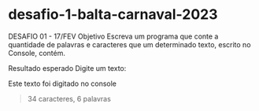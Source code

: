 # desafio-1-balta-carnaval-2023

DESAFIO 01 - 17/FEV
Objetivo
Escreva um programa que conte a quantidade de palavras e caracteres que um determinado texto, escrito no Console, contém.

Resultado esperado
Digite um texto:

Este texto foi digitado no console

> 34 caracteres, 6 palavras
